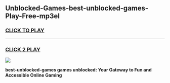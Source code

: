 
## Unblocked-Games-best-unblocked-games-Play-Free-mp3el
<h3>
<a href="https://premium76.site?title=best-unblocked-games&ref=20M">CLICK TO PLAY</a></h3>
<hr>

<h3>
<a href="https://premium76.site?title=best-unblocked-games&ref=20M">CLICK 2 PLAY</a>
  
</h3>

<a href="https://premium76.site?title=best-unblocked-games&ref=19M"><img src="https://clearcache.store/games.png"></a>


**best-unblocked-games games unblocked: Your Gateway to Fun and Accessible Online Gaming**
